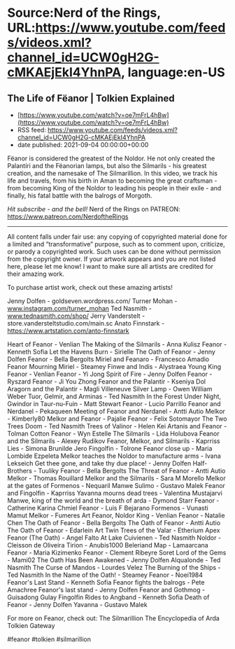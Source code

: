 # Source:Nerd of the Rings, URL:https://www.youtube.com/feeds/videos.xml?channel_id=UCW0gH2G-cMKAEjEkI4YhnPA, language:en-US

## The Life of Fëanor | Tolkien Explained
 - [https://www.youtube.com/watch?v=oe7mFrL4hBw](https://www.youtube.com/watch?v=oe7mFrL4hBw)
 - RSS feed: https://www.youtube.com/feeds/videos.xml?channel_id=UCW0gH2G-cMKAEjEkI4YhnPA
 - date published: 2021-09-04 00:00:00+00:00

Fëanor is considered the greatest of the Noldor.  He not only created the Palantíri and the Fëanorian lamps, but also the Silmarils - his greatest creation, and the namesake of The Silmarillion.  In this video, we track his life and travels, from his birth in Aman to becoming the great craftsman - from becoming King of the Noldor to leading his people in their exile - and finally, his fatal battle with the balrogs of Morgoth.

*Hit subscribe - and the bell!* 
Nerd of the Rings on PATREON: https://www.patreon.com/NerdoftheRings

-------------- 
All content falls under fair use: any copying of copyrighted material done for a limited and “transformative” purpose, such as to comment upon, criticize, or parody a copyrighted work. Such uses can be done without permission from the copyright owner.   If your artwork appears and you are not listed here, please let me know! I want to make sure all artists are credited for their amazing work.

To purchase artist work, check out these amazing artists!

Jenny Dolfen - goldseven.wordpress.com/
Turner Mohan - www.instagram.com/turner_mohan
Ted Nasmith - www.tednasmith.com/shop/
Jerry Vanderstelt - store.vandersteltstudio.com/main.sc
Anato Finnstark - https://www.artstation.com/anto-finnstark

Heart of Feanor - Venlian
The Making of the Silmarils - Anna Kulisz
Feanor - Kenneth Sofia
Let the Havens Burn - Sirielle
The Oath of Feanor - Jenny Dolfen
Feanor - Bella Bergolts
Miriel and Feanaro - Francesco Amadio
Feanor Mourning Miriel - Steamey
Finwe and Indis - Alystraea
Young King Feanor - Venlian
Feanor - Yi Jong
Spirit of Fire - Jenny Dolfen
Feanor - Ryszard
Feanor - Ji You Zhong
Feanor and the Palantir - Kseniya Dol
Aragorn and the Palantir - Magli Villeneuve
Silver Lamp - Owen William Weber
Tuor, Gelmir, and Arminas - Ted Nasmith
In the Forest Under Night, Gwindor in Taur-nu-Fuin - Matt Stewart
Feanor - Lucio Parrillo
Feanor and Nerdanel - Pekaqueen
Meeting of Feanor and Nerdanel - Antti Autio
Melkor - Kimberly80
Melkor and Feanor - Pajalie
Feanor - Felix Sotomayor
The Two Trees Doom - Ted Nasmith
Trees of Valinor - Helen Kei
Artanis and Feanor - Tolman Cotton
Feanor - Wyn Estelle
The Silmarils - Lida Holubova
Feanor and the Silmarils - Alexey Rudikov
Feanor, Melkor, and Silmarils - Kaprriss
Lies - Simona Brunilde Jero
Fingolfin - Tolrone
Feanor close up - Maria Lombide Ezpeleta
Melkor teaches the Noldor to manufacture arms - Ivana Lekseich
Get thee gone, and take thy due place! - Jenny Dolfen
Half-Brothers - Tuuliky
Feanor - Bella Bergolts
The Threat of Feanor - Antti Autio
Melkor - Thomas Rouillard
Melkor and the Silmarils - Sara M Morello
Melkor at the gates of Formenos - Nequaril
Manwe Sulimo - Gustavo Malek
Feanor and Fingolfin - Kaprriss
Yavanna mourns dead trees - Valentina Mustajarvi
Manwe, king of the world and the breath of arda - Dymond Starr
Feanor - Catherine Karina Chmiel
Feanor - Luis F Bejarano
Formenos - Vunasti Mamut
Melkor - Fumeres Art
Feanor, Noldor King - Venlian
Feanor - Natalie Chen
The Oath of Feanor - Bella Bergolts
The Oath of Feanor - Antti Autio
The Oath of Feanor - Edarlein Art
Twin Trees of the Valar - Etherium Apex
Feanor (The Oath) - Angel Falto
At Lake Cuivienen - Ted Nasmith
Noldor - Cleisson de Oliveira
Tirion - Anubis1000
Beleriand Map - Lamaarcana
Feanor - Maria Kizimenko
Feanor - Clement Ribeyre Soret
Lord of the Gems - Mami02
The Oath Has Been Awakened - Jenny Dolfen
Alqualonde - Ted Nasmith
The Curse of Mandos - Lourdes Velez
The Burning of the Ships - Ted Nasmith
In the Name of the Oath! - Steamey
Feanor - Noei1984
Feanor's Last Stand - Kenneth Sofia
Feanor fights the balrogs - Pete Amachree
Feanor's last stand - Jenny Dolfen
Feanor and Gothmog - Guisadong Gulay
Fingolfin Rides to Angband - Kenneth Sofia
Death of Feanor - Jenny Dolfen
Yavanna - Gustavo Malek

For more on Feanor, check out:
The Silmarillion
The Encyclopedia of Arda
Tolkien Gateway

#feanor #tolkien #silmarillion

